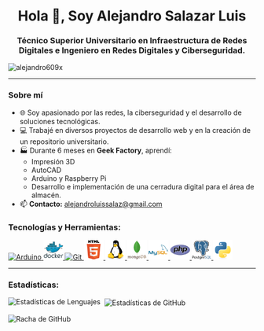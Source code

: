 <h1 align="center">Hola 👋, Soy Alejandro Salazar Luis</h1>
<h3 align="center">Técnico Superior Universitario en Infraestructura de Redes Digitales e Ingeniero en Redes Digitales y Ciberseguridad.</h3>

<p align="left"> 
  <img src="https://komarev.com/ghpvc/?username=alejandro609x&label=Visitas%20al%20perfil&color=0e75b6&style=flat" alt="alejandro609x" />
</p>

---

### Sobre mí
- 🌐 Soy apasionado por las redes, la ciberseguridad y el desarrollo de soluciones tecnológicas.
- 💻 Trabajé en diversos proyectos de desarrollo web y en la creación de un repositorio universitario.
- 🏭 Durante 6 meses en **Geek Factory**, aprendí:
  - Impresión 3D
  - AutoCAD
  - Arduino y Raspberry Pi
  - Desarrollo e implementación de una cerradura digital para el área de almacén.
- 📫 **Contacto:** [alejandroluissalaz@gmail.com](mailto:alejandroluissalaz@gmail.com)

### Tecnologías y Herramientas:
<p align="left">
  <a href="https://www.arduino.cc/" target="_blank" rel="noreferrer">
    <img src="https://cdn.worldvectorlogo.com/logos/arduino-1.svg" alt="Arduino" width="40" height="40"/>
  </a>
  <a href="https://www.docker.com/" target="_blank" rel="noreferrer">
    <img src="https://raw.githubusercontent.com/devicons/devicon/master/icons/docker/docker-original-wordmark.svg" alt="Docker" width="40" height="40"/>
  </a>
  <a href="https://git-scm.com/" target="_blank" rel="noreferrer">
    <img src="https://www.vectorlogo.zone/logos/git-scm/git-scm-icon.svg" alt="Git" width="40" height="40"/>
  </a>
  <a href="https://www.w3.org/html/" target="_blank" rel="noreferrer">
    <img src="https://raw.githubusercontent.com/devicons/devicon/master/icons/html5/html5-original-wordmark.svg" alt="HTML5" width="40" height="40"/>
  </a>
  <a href="https://www.linux.org/" target="_blank" rel="noreferrer">
    <img src="https://raw.githubusercontent.com/devicons/devicon/master/icons/linux/linux-original.svg" alt="Linux" width="40" height="40"/>
  </a>
  <a href="https://www.mongodb.com/" target="_blank" rel="noreferrer">
    <img src="https://raw.githubusercontent.com/devicons/devicon/master/icons/mongodb/mongodb-original-wordmark.svg" alt="MongoDB" width="40" height="40"/>
  </a>
  <a href="https://www.mysql.com/" target="_blank" rel="noreferrer">
    <img src="https://raw.githubusercontent.com/devicons/devicon/master/icons/mysql/mysql-original-wordmark.svg" alt="MySQL" width="40" height="40"/>
  </a>
  <a href="https://www.php.net" target="_blank" rel="noreferrer">
    <img src="https://raw.githubusercontent.com/devicons/devicon/master/icons/php/php-original.svg" alt="PHP" width="40" height="40"/>
  </a>
  <a href="https://www.postgresql.org" target="_blank" rel="noreferrer">
    <img src="https://raw.githubusercontent.com/devicons/devicon/master/icons/postgresql/postgresql-original-wordmark.svg" alt="PostgreSQL" width="40" height="40"/>
  </a>
  <a href="https://www.python.org" target="_blank" rel="noreferrer">
    <img src="https://raw.githubusercontent.com/devicons/devicon/master/icons/python/python-original.svg" alt="Python" width="40" height="40"/>
  </a>
</p>

---

### Estadísticas:
<p>
  <img align="left" src="https://github-readme-stats.vercel.app/api/top-langs?username=alejandro609x&show_icons=true&locale=es&layout=compact" alt="Estadísticas de Lenguajes" />
</p>
<p>&nbsp;
  <img align="center" src="https://github-readme-stats.vercel.app/api?username=alejandro609x&show_icons=true&locale=es" alt="Estadísticas de GitHub" />
</p>
<p>
  <img align="center" src="https://github-readme-streak-stats.herokuapp.com/?user=alejandro609x&locale=es" alt="Racha de GitHub" />
</p>
